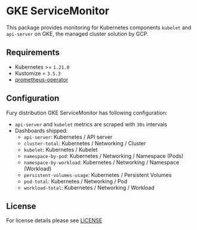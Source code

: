 # GKE ServiceMonitor

<!-- <KFD-DOCS> -->

This package provides monitoring for Kubernetes components `kubelet` and
`api-server` on GKE, the managed cluster solution by GCP.

## Requirements

- Kubernetes >= `1.21.0`
- Kustomize = `3.5.3`
- [prometheus-operator](../prometheus-operator)

## Configuration

Fury distribution GKE ServiceMonitor has following configuration:

- `api-server` and `kubelet` metrics are scraped with `30s` intervals
- Dashboards shipped:
  - `api-server`: Kubernetes / API server
  - `cluster-total`: Kubernetes / Networking / Cluster
  - `kubelet`: Kubernetes / Kubelet
  - `namespace-by-pod`: Kubernetes / Networking / Namespace (Pods)
  - `namespace-by-workload`: Kubernetes / Networking / Namespace (Workload)
  - `persistent-volumes-usage`: Kubernetes / Persistent Volumes
  - `pod-total`: Kubernetes / Networking / Pod
  - `workload-total`: Kubernetes / Networking / Workload

<!-- </KFD-DOCS> -->

## License

For license details please see [LICENSE](../../LICENSE)
